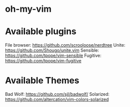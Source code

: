 # oh-my-vim

# Available plugins
File browser: https://github.com/scrooloose/nerdtree
Unite: https://github.com/Shougo/unite.vim
Sensible: https://github.com/tpope/vim-sensible
Fugitive: https://github.com/tpope/vim-fugitive

# Available Themes
Bad Wolf: https://github.com/sjl/badwolf/
Solarized: https://github.com/altercation/vim-colors-solarized

